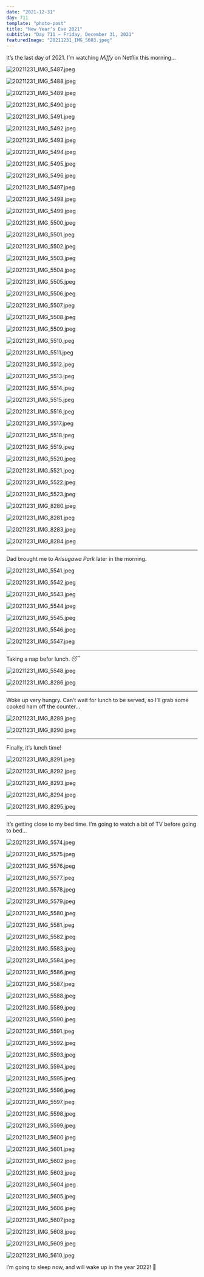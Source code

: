 ```yaml
---
date: "2021-12-31"
day: 711
template: "photo-post"
title: "New Year’s Eve 2021"
subtitle: "Day 711 – Friday, December 31, 2021"
featuredImage: "20211231_IMG_5603.jpeg"
---
```


It’s the last day of 2021. I’m watching _Miffy_ on Netflix this morning…

![20211231_IMG_5487.jpeg](20211231_IMG_5487.jpeg)

![20211231_IMG_5488.jpeg](20211231_IMG_5488.jpeg)

![20211231_IMG_5489.jpeg](20211231_IMG_5489.jpeg)

![20211231_IMG_5490.jpeg](20211231_IMG_5490.jpeg)

![20211231_IMG_5491.jpeg](20211231_IMG_5491.jpeg)

![20211231_IMG_5492.jpeg](20211231_IMG_5492.jpeg)

![20211231_IMG_5493.jpeg](20211231_IMG_5493.jpeg)

![20211231_IMG_5494.jpeg](20211231_IMG_5494.jpeg)

![20211231_IMG_5495.jpeg](20211231_IMG_5495.jpeg)

![20211231_IMG_5496.jpeg](20211231_IMG_5496.jpeg)

![20211231_IMG_5497.jpeg](20211231_IMG_5497.jpeg)

![20211231_IMG_5498.jpeg](20211231_IMG_5498.jpeg)

![20211231_IMG_5499.jpeg](20211231_IMG_5499.jpeg)

![20211231_IMG_5500.jpeg](20211231_IMG_5500.jpeg)

![20211231_IMG_5501.jpeg](20211231_IMG_5501.jpeg)

![20211231_IMG_5502.jpeg](20211231_IMG_5502.jpeg)

![20211231_IMG_5503.jpeg](20211231_IMG_5503.jpeg)

![20211231_IMG_5504.jpeg](20211231_IMG_5504.jpeg)

![20211231_IMG_5505.jpeg](20211231_IMG_5505.jpeg)

![20211231_IMG_5506.jpeg](20211231_IMG_5506.jpeg)

![20211231_IMG_5507.jpeg](20211231_IMG_5507.jpeg)

![20211231_IMG_5508.jpeg](20211231_IMG_5508.jpeg)

![20211231_IMG_5509.jpeg](20211231_IMG_5509.jpeg)

![20211231_IMG_5510.jpeg](20211231_IMG_5510.jpeg)

![20211231_IMG_5511.jpeg](20211231_IMG_5511.jpeg)

![20211231_IMG_5512.jpeg](20211231_IMG_5512.jpeg)

![20211231_IMG_5513.jpeg](20211231_IMG_5513.jpeg)

![20211231_IMG_5514.jpeg](20211231_IMG_5514.jpeg)

![20211231_IMG_5515.jpeg](20211231_IMG_5515.jpeg)

![20211231_IMG_5516.jpeg](20211231_IMG_5516.jpeg)

![20211231_IMG_5517.jpeg](20211231_IMG_5517.jpeg)

![20211231_IMG_5518.jpeg](20211231_IMG_5518.jpeg)

![20211231_IMG_5519.jpeg](20211231_IMG_5519.jpeg)

![20211231_IMG_5520.jpeg](20211231_IMG_5520.jpeg)

![20211231_IMG_5521.jpeg](20211231_IMG_5521.jpeg)

![20211231_IMG_5522.jpeg](20211231_IMG_5522.jpeg)

![20211231_IMG_5523.jpeg](20211231_IMG_5523.jpeg)

![20211231_IMG_8280.jpeg](20211231_IMG_8280.jpeg)

![20211231_IMG_8281.jpeg](20211231_IMG_8281.jpeg)

![20211231_IMG_8283.jpeg](20211231_IMG_8283.jpeg)

![20211231_IMG_8284.jpeg](20211231_IMG_8284.jpeg)

<hr />

Dad brought me to _Arisugawa Park_ later in the morning.

![20211231_IMG_5541.jpeg](20211231_IMG_5541.jpeg)

![20211231_IMG_5542.jpeg](20211231_IMG_5542.jpeg)

![20211231_IMG_5543.jpeg](20211231_IMG_5543.jpeg)

![20211231_IMG_5544.jpeg](20211231_IMG_5544.jpeg)

![20211231_IMG_5545.jpeg](20211231_IMG_5545.jpeg)

![20211231_IMG_5546.jpeg](20211231_IMG_5546.jpeg)

![20211231_IMG_5547.jpeg](20211231_IMG_5547.jpeg)

<hr />

Taking a nap befor lunch. 😴

![20211231_IMG_5548.jpeg](20211231_IMG_5548.jpeg)

![20211231_IMG_8286.jpeg](20211231_IMG_8286.jpeg)

<hr />

Woke up very hungry. Can’t wait for lunch to be served, so I’ll grab some cooked ham off the counter…

![20211231_IMG_8289.jpeg](20211231_IMG_8289.jpeg)

![20211231_IMG_8290.jpeg](20211231_IMG_8290.jpeg)

<hr />

Finally, it’s lunch time!

![20211231_IMG_8291.jpeg](20211231_IMG_8291.jpeg)

![20211231_IMG_8292.jpeg](20211231_IMG_8292.jpeg)

![20211231_IMG_8293.jpeg](20211231_IMG_8293.jpeg)

![20211231_IMG_8294.jpeg](20211231_IMG_8294.jpeg)

![20211231_IMG_8295.jpeg](20211231_IMG_8295.jpeg)

<hr />

It’s getting close to my bed time. I’m going to watch a bit of TV before going to bed…

![20211231_IMG_5574.jpeg](20211231_IMG_5574.jpeg)

![20211231_IMG_5575.jpeg](20211231_IMG_5575.jpeg)

![20211231_IMG_5576.jpeg](20211231_IMG_5576.jpeg)

![20211231_IMG_5577.jpeg](20211231_IMG_5577.jpeg)

![20211231_IMG_5578.jpeg](20211231_IMG_5578.jpeg)

![20211231_IMG_5579.jpeg](20211231_IMG_5579.jpeg)

![20211231_IMG_5580.jpeg](20211231_IMG_5580.jpeg)

![20211231_IMG_5581.jpeg](20211231_IMG_5581.jpeg)

![20211231_IMG_5582.jpeg](20211231_IMG_5582.jpeg)

![20211231_IMG_5583.jpeg](20211231_IMG_5583.jpeg)

![20211231_IMG_5584.jpeg](20211231_IMG_5584.jpeg)

![20211231_IMG_5586.jpeg](20211231_IMG_5586.jpeg)

![20211231_IMG_5587.jpeg](20211231_IMG_5587.jpeg)

![20211231_IMG_5588.jpeg](20211231_IMG_5588.jpeg)

![20211231_IMG_5589.jpeg](20211231_IMG_5589.jpeg)

![20211231_IMG_5590.jpeg](20211231_IMG_5590.jpeg)

![20211231_IMG_5591.jpeg](20211231_IMG_5591.jpeg)

![20211231_IMG_5592.jpeg](20211231_IMG_5592.jpeg)

![20211231_IMG_5593.jpeg](20211231_IMG_5593.jpeg)

![20211231_IMG_5594.jpeg](20211231_IMG_5594.jpeg)

![20211231_IMG_5595.jpeg](20211231_IMG_5595.jpeg)

![20211231_IMG_5596.jpeg](20211231_IMG_5596.jpeg)

![20211231_IMG_5597.jpeg](20211231_IMG_5597.jpeg)

![20211231_IMG_5598.jpeg](20211231_IMG_5598.jpeg)

![20211231_IMG_5599.jpeg](20211231_IMG_5599.jpeg)

![20211231_IMG_5600.jpeg](20211231_IMG_5600.jpeg)

![20211231_IMG_5601.jpeg](20211231_IMG_5601.jpeg)

![20211231_IMG_5602.jpeg](20211231_IMG_5602.jpeg)

![20211231_IMG_5603.jpeg](20211231_IMG_5603.jpeg)

![20211231_IMG_5604.jpeg](20211231_IMG_5604.jpeg)

![20211231_IMG_5605.jpeg](20211231_IMG_5605.jpeg)

![20211231_IMG_5606.jpeg](20211231_IMG_5606.jpeg)

![20211231_IMG_5607.jpeg](20211231_IMG_5607.jpeg)

![20211231_IMG_5608.jpeg](20211231_IMG_5608.jpeg)

![20211231_IMG_5609.jpeg](20211231_IMG_5609.jpeg)

![20211231_IMG_5610.jpeg](20211231_IMG_5610.jpeg)

I’m going to sleep now, and will wake up in the year 2022! 🎉
